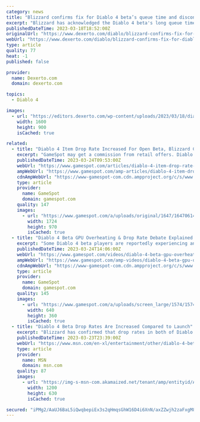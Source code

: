 ```yaml
---
category: news
title: "Blizzard confirms fix for Diablo 4 beta’s queue time and disconnect issues is in the works"
excerpt: "Blizzard has acknowledged the Diablo 4 beta's long queue times and disconnect issues and confirmed the team is working to fix them."
publishedDateTime: 2023-03-18T18:52:00Z
originalUrl: "https://www.dexerto.com/diablo/blizzard-confirms-fix-for-diablo-4-betas-queue-time-and-disconnect-issues-is-in-the-works-2090072/"
webUrl: "https://www.dexerto.com/diablo/blizzard-confirms-fix-for-diablo-4-betas-queue-time-and-disconnect-issues-is-in-the-works-2090072/"
type: article
quality: 77
heat: -1
published: false

provider:
  name: Dexerto.com
  domain: dexerto.com

topics:
  - Diablo 4

images:
  - url: "https://editors.dexerto.com/wp-content/uploads/2023/03/18/diablo-4-inarius-floating-header.jpg"
    width: 1600
    height: 900
    isCached: true

related:
  - title: "Diablo 4 Item Drop Rate Increased For Open Beta, Blizzard Confirms"
    excerpt: "GameSpot may get a commission from retail offers. Diablo IV's early access beta and open beta feature higher than normal drop rates, Blizzard has confirmed. The news comes via Diablo general manager ..."
    publishedDateTime: 2023-03-24T09:53:00Z
    webUrl: "https://www.gamespot.com/articles/diablo-4-item-drop-rate-increased-for-open-beta-blizzard-confirms/1100-6512691/"
    ampWebUrl: "https://www.gamespot.com/amp-articles/diablo-4-item-drop-rate-increased-for-open-beta-blizzard-confirms/1100-6512691/"
    cdnAmpWebUrl: "https://www-gamespot-com.cdn.ampproject.org/c/s/www.gamespot.com/amp-articles/diablo-4-item-drop-rate-increased-for-open-beta-blizzard-confirms/1100-6512691/"
    type: article
    provider:
      name: GameSpot
      domain: gamespot.com
    quality: 147
    images:
      - url: "https://www.gamespot.com/a/uploads/original/1647/16470614/4116319-diablo4droprateincreasedforbeta.jpg"
        width: 1724
        height: 970
        isCached: true
  - title: "Diablo 4 Beta GPU Overheating & Drop Rate Debate Explained | GameSpot News"
    excerpt: "Some Diablo 4 beta players are reportedly experiencing an issue that is causing their GPUs to overheat and break. The early access beta ran from March 17-19 for those who had preordered the game and ..."
    publishedDateTime: 2023-03-24T14:06:00Z
    webUrl: "https://www.gamespot.com/videos/diablo-4-beta-gpu-overheating-drop-rate-debate-explained-gamespot-news/2300-6460982/"
    ampWebUrl: "https://www.gamespot.com/amp-videos/diablo-4-beta-gpu-overheating-drop-rate-debate-explained-gamespot-news/2300-6460982/"
    cdnAmpWebUrl: "https://www-gamespot-com.cdn.ampproject.org/c/s/www.gamespot.com/amp-videos/diablo-4-beta-gpu-overheating-drop-rate-debate-explained-gamespot-news/2300-6460982/"
    type: article
    provider:
      name: GameSpot
      domain: gamespot.com
    quality: 145
    images:
      - url: "https://www.gamespot.com/a/uploads/screen_large/1574/15746725/4116417-news0324_v0.jpg"
        width: 640
        height: 360
        isCached: true
  - title: "Diablo 4 Beta Drop Rates Are Increased Compared to Launch"
    excerpt: "Blizzard has confirmed that drop rates in both of Diablo 4's betas are at increased levels compared to how they will be at launch. Earning loot is at the heart of every ARPG experience and Diablo 4 ..."
    publishedDateTime: 2023-03-23T23:39:00Z
    webUrl: "https://www.msn.com/en-xl/entertainment/other/diablo-4-beta-drop-rates-are-increased-compared-to-launch/ar-AA190ni2"
    type: article
    provider:
      name: MSN
      domain: msn.com
    quality: 87
    images:
      - url: "https://img-s-msn-com.akamaized.net/tenant/amp/entityid/AA190Ee0.img?h=630&w=1200&m=6&q=60&o=t&l=f&f=jpg"
        width: 1200
        height: 630
        isCached: true

secured: "iPMg2/AaUJ6BaL5iQwqbepiEx3s2qHmqsGhW16D4i6XnN/axZZwjh2zaFxgM84J7HkNeDYUyldfl//+DZh389/7XSmyPGz5NcLKn2JlcANdAPB2ACAAMYVqddPrbnhF5pST5r757Vcdqs3m8Ms+VKrhpkeoegjSbKVKzAbwkZ5OmzlGU2hX1NTZmjy6xEN0XJnxspovct9/qMJUd+R8DlxGWWTJ9ecR2cWAeO/LqK1K5UgzAvxcO4YeR0Q+CyK33FTnX08zkI7U3ToUnRYaaSP5AP9ZXXgIzvW187KyUq7sG6m5tY2v4dW8DDXeTw2p3HWwGo3aU0EdvFHdkjVTNYCZhqslSU3zJZZWvu7bRn90=;8HOw91BhS8nLnoaj5YnC8g=="
---
```


